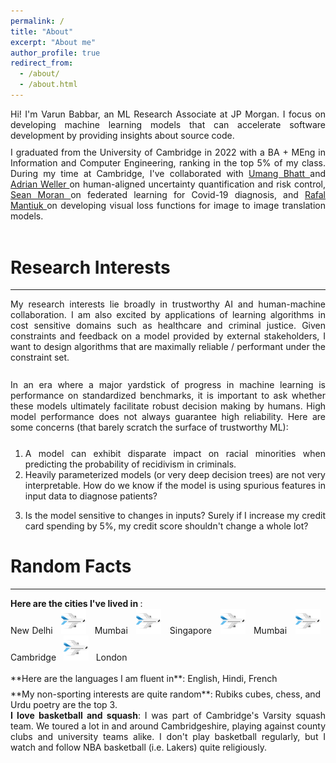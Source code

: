 ```yaml
---
permalink: /
title: "About"
excerpt: "About me"
author_profile: true
redirect_from: 
  - /about/
  - /about.html
---
```

<div style="text-align: justify">
Hi! I'm Varun Babbar, an ML Research Associate at JP Morgan. I focus on developing machine learning models that can accelerate software development by providing insights about source code.
<!-- 
Here, I've deployed a weakly supervised learning model for providing code insights to developers and worked on a research project involving parameter-pruning of deep learning models. -->
<!-- Here, I also founded an interpretable ML reading group that focuses on knowledge sharing through talks and paper discussions.  -->

</div>
<div style="line-height:75%;">
    <br>
</div>
<div style="text-align: justify"> 
I graduated from the University of Cambridge in 2022 with a BA + MEng in Information and Computer Engineering, ranking in the top 5% of my class. During my time at Cambridge, I've collaborated with <a href='https://umangsbhatt.github.io/'> Umang Bhatt </a> and <a href='https://mlg.eng.cam.ac.uk/adrian/'> Adrian Weller </a> on human-aligned uncertainty quantification and risk control, <a href='https://sjmoran.github.io/'> Sean Moran </a> on federated learning for Covid-19 diagnosis, and <a href='https://www.cl.cam.ac.uk/~rkm38/'> Rafal Mantiuk </a> on developing visual loss functions for image to image translation models. 
<br>
<br>
</div>

Research Interests
======
------
<div style="text-align: justify"> 

My research interests lie broadly in trustworthy AI and human-machine collaboration. I am also excited by applications of learning algorithms in cost sensitive domains such as healthcare and criminal justice. Given constraints and feedback on a model provided by external stakeholders, I want to design algorithms that are maximally reliable / performant under the constraint set.
</div>
<div style="line-height:90%;">
    <br>
</div>
<div style="text-align: justify"> 
In an era where a major yardstick of progress in machine learning is performance on standardized benchmarks, it is important to ask whether these models ultimately facilitate robust decision making by humans. High model performance does not always guarantee high reliability. Here are some concerns (that barely scratch the surface of trustworthy ML):
</div> 
<div style="line-height:80%;">
    <br>
</div>

1. <div style="text-align: justify"> A model can exhibit disparate impact on racial minorities when predicting the probability of recidivism in criminals. </div>
2. <div style="text-align: justify"> Heavily parameterized models (or very deep decision trees) are not very interpretable. How do we know if the model is using spurious features in input data to diagnose patients? </div>
<!-- To this end, a lot of [research]() is being done on developing explanation methods for vision and language applications that are fair, robust, and have high fidelity.  -->
3. <div style="text-align: justify"> Is the model sensitive to changes in inputs? Surely if I increase my credit card spending by 5%, my credit score shouldn't change a whole lot? </div>

Random Facts
======
------
<div style="text-align: justify"> <b> Here are the cities I've lived in </b>: <br> New Delhi &nbsp; <img src="files/plane.png" width="40" height="40"> &nbsp; Mumbai &nbsp; <img src="files/plane.png" width="40" height="40"> &nbsp; Singapore &nbsp; <img src="files/plane.png" width="40" height="40"> &nbsp; Mumbai &nbsp; <img src="files/plane.png" width="40" height="40"> &nbsp; Cambridge &nbsp; <img src="files/plane.png" width="40" height="40"> &nbsp; London &nbsp; </div>
<br>
**Here are the languages I am fluent in**: English, Hindi, French
<div style="line-height:60%;">
    <br>
</div>
**My non-sporting interests are quite random**: Rubiks cubes, chess, and Urdu poetry are the top 3.
<br>
<div style="text-align: justify"> <b> I love basketball and squash</b>: I was part of Cambridge's Varsity squash team. We toured a lot in and around Cambridgeshire, playing against county clubs and university teams alike. I don't play basketball regularly, but I watch and follow NBA basketball (i.e. Lakers) quite religiously. </div>


<!-- Create content & metadata
------
For site content, there is one markdown file for each type of content, which are stored in directories like _publications, _talks, _posts, _teaching, or _pages. For example, each talk is a markdown file in the [_talks directory](https://github.com/academicpages/academicpages.github.io/tree/master/_talks). At the top of each markdown file is structured data in YAML about the talk, which the theme will parse to do lots of cool stuff. The same structured data about a talk is used to generate the list of talks on the [Talks page](https://academicpages.github.io/talks), each [individual page](https://academicpages.github.io/talks/2012-03-01-talk-1) for specific talks, the talks section for the [CV page](https://academicpages.github.io/cv), and the [map of places you've given a talk](https://academicpages.github.io/talkmap.html) (if you run this [python file](https://github.com/academicpages/academicpages.github.io/blob/master/talkmap.py) or [Jupyter notebook](https://github.com/academicpages/academicpages.github.io/blob/master/talkmap.ipynb), which creates the HTML for the map based on the contents of the _talks directory).

<!-- **Markdown generator**

I have also created [a set of Jupyter notebooks](https://github.com/academicpages/academicpages.github.io/tree/master/markdown_generator
) that converts a CSV containing structured data about talks or presentations into individual markdown files that will be properly formatted for the academicpages template. The sample CSVs in that directory are the ones I used to create my own personal website at stuartgeiger.com. My usual workflow is that I keep a spreadsheet of my publications and talks, then run the code in these notebooks to generate the markdown files, then commit and push them to the GitHub repository.

How to edit your site's GitHub repository
------
Many people use a git client to create files on their local computer and then push them to GitHub's servers. If you are not familiar with git, you can directly edit these configuration and markdown files directly in the github.com interface. Navigate to a file (like [this one](https://github.com/academicpages/academicpages.github.io/blob/master/_talks/2012-03-01-talk-1.md) and click the pencil icon in the top right of the content preview (to the right of the "Raw | Blame | History" buttons). You can delete a file by clicking the trashcan icon to the right of the pencil icon. You can also create new files or upload files by navigating to a directory and clicking the "Create new file" or "Upload files" buttons. 

Example: editing a markdown file for a talk
![Editing a markdown file for a talk](/images/editing-talk.png)

For more info
------
More info about configuring academicpages can be found in [the guide](https://academicpages.github.io/markdown/). The [guides for the Minimal Mistakes theme](https://mmistakes.github.io/minimal-mistakes/docs/configuration/) (which this theme was forked from) might also be helpful. -->

